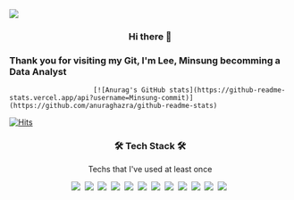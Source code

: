 <img src="https://capsule-render.vercel.app/api?type=wave&color=auto&height=250&section=header&text=Lee, Minsung&fontSize=70" />

### <center> Hi there  👋 </center>
### Thank you for visiting my Git, I'm Lee, Minsung becomming a Data Analyst

                         [![Anurag's GitHub stats](https://github-readme-stats.vercel.app/api?username=Minsung-commit)](https://github.com/anuraghazra/github-readme-stats)

[![Hits](https://hits.seeyoufarm.com/api/count/incr/badge.svg?url=https%3A%2F%2Fgithub.com%2FMinsung-commit&count_bg=%23563ED3&title_bg=%23000000&icon=&icon_color=%233E74B9&title=hits&edge_flat=false)](https://hits.seeyoufarm.com) 

<h3 align="center">🛠 Tech Stack 🛠</h3>



<p align="center"> Techs that I've used at least once </p>

<p align="center">
<img src="https://img.shields.io/badge/Python-3766AB?style=round-square&logo=Python&logoColor=white"/></a>&nbsp
<img src="https://img.shields.io/badge/Django-092E20?style=round-square&logo=Django&logoColor=white"/></a>&nbsp
<img src="https://img.shields.io/badge/Mysql-4479A1?style=round-square&logo=Mysql&logoColor=white"/></a>&nbsp
<img src="https://img.shields.io/badge/MongoDB-47A248?style=round-square&logo=MongoDB&logoColor=white"/></a>&nbsp
<img src="https://img.shields.io/badge/Tableau-E97627?style=round-square&logo=Tableau&logoColor=white"/></a>&nbsp
<img src="https://img.shields.io/badge/TensorFlow-FF6F00?style=round-square&logo=TensorFlow&logoColor=white"/></a>&nbsp
<img src="https://img.shields.io/badge/sklearn-F7931E?style=round-square&logo=sklearn&logoColor=white"/></a>&nbsp
<img src="https://img.shields.io/badge/Notion-000000?style=round-square&logo=Notion&logoColor=white"/></a>&nbsp
<img src="https://img.shields.io/badge/AWS-232F3E?style=round-square&logo=AWS&logoColor=white"/></a>&nbsp
<img src="https://img.shields.io/badge/JavaScript-F7DF1E?style=round-square&logo=JavaScript&logoColor=white"/></a>&nbsp
<img src="https://img.shields.io/badge/HTML-E34F26?style=round-square&logo=HTML&logoColor=white"/></a>&nbsp
<img src="https://img.shields.io/badge/CSS-1572B6?style=round-square&logo=CSS&logoColor=white"/></a>&nbsp

<!--
**Minsung-commit/Minsung-commit** is a ✨ _special_ ✨ repository because its `README.md` (this file) appears on your GitHub profile.

Here are some ideas to get you started:

- 🔭 I’m currently working on ...
- 🌱 I’m currently learning ...
- 👯 I’m looking to collaborate on ...
- 🤔 I’m looking for help with ...
- 💬 Ask me about ...
- 📫 How to reach me: ...
- 😄 Pronouns: ...
- ⚡ Fun fact: ...
-->
